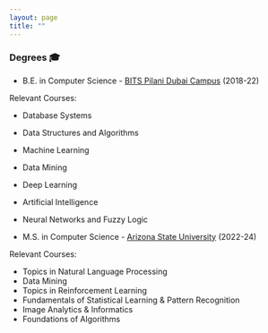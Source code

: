 ```yaml
---
layout: page
title: ""
---
```


### Degrees 🎓

* B.E. in Computer Science - <a href="https://www.bits-pilani.ac.in/dubai/" target="_blank"> BITS Pilani Dubai Campus</a> (2018-22)

Relevant Courses:
  * Database Systems
  * Data Structures and Algorithms
  * Machine Learning
  * Data Mining
  * Deep Learning
  * Artificial Intelligence
  * Neural Networks and Fuzzy Logic
    
* M.S. in Computer Science - <a href="https://asu.edu" target="_blank"> Arizona State University</a> (2022-24)

Relevant Courses:
  * Topics in Natural Language Processing
  * Data Mining
  * Topics in Reinforcement Learning
  * Fundamentals of Statistical Learning & Pattern Recognition
  * Image Analytics & Informatics
  * Foundations of Algorithms
